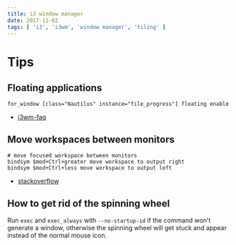 ```yaml
---
title: i3 window manager
date: 2017-11-02
tags: [ 'i3', 'i3wm', 'window manager', 'tiling' ]
---
```



# Tips

## Floating applications

`for_window [class="Nautilus" instance="file_progress"] floating enable`

* [i3wm-faq](https://faq.i3wm.org/question/61/forcing-windows-as-always-floating.1.html)

## Move workspaces between monitors

```
# move focused workspace between monitors
bindsym $mod+Ctrl+greater move workspace to output right
bindsym $mod+Ctrl+less move workspace to output left
```

* [stackoverflow](https://unix.stackexchange.com/questions/397269/i3wm-how-to-move-workspaces-between-monitors)

## How to get rid of the spinning wheel

Run `exec` and `exec_always` with `--no-startup-id` if the command won't
generate a window, otherwise the spinning wheel will get stuck and appear
instead of the normal mouse icon.
